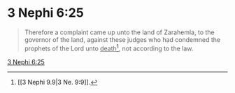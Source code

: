 # 3 Nephi 6:25

> Therefore a complaint came up unto the land of Zarahemla, to the governor of the land, against these judges who had condemned the prophets of the Lord unto <u>death</u>[^a], not according to the law.

[3 Nephi 6:25](https://www.churchofjesuschrist.org/study/scriptures/bofm/3-ne/6?lang=eng&id=p25#p25)


[^a]: [[3 Nephi 9.9|3 Ne. 9:9]].  
